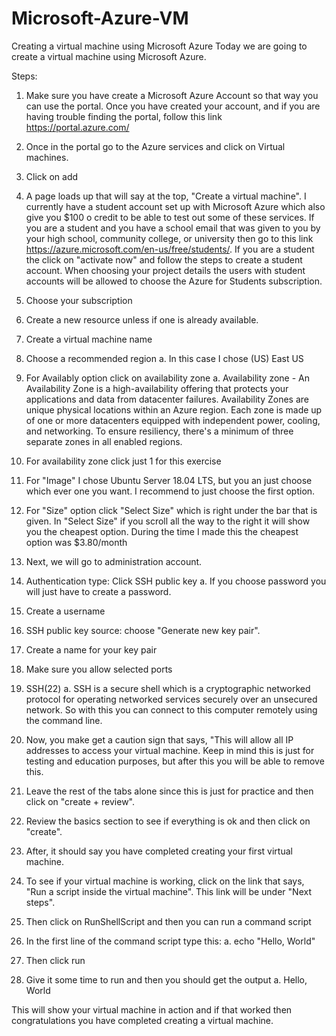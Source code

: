 # Microsoft-Azure-VM
Creating a virtual machine using Microsoft Azure
Today we are going to create a virtual machine using Microsoft Azure. 

Steps:

1. Make sure you have create a Microsoft Azure Account so that way you can use the portal. Once you have created your account, and if you are having trouble finding the portal, follow this link https://portal.azure.com/
	
2. Once in the portal go to the Azure services and click on Virtual machines.
	
3. Click on add

4. A page loads up that will say at the top, "Create a virtual machine". I currently have a student account set up with Microsoft Azure which also give you $100 o credit to be able to test out some of these services. If you are a student and you have a school email that was given to you by your high school, community college, or university then go to this link https://azure.microsoft.com/en-us/free/students/. If you are a student the click on "activate now" and follow the steps to create a student account. When choosing your project details the users with student accounts will be allowed to choose the Azure for Students subscription.

5. Choose your subscription

6. Create a new resource unless if one is already available.

7. Create a virtual machine name 

8. Choose a recommended region
	a. In this case I chose (US) East US 

9. For Availably option click on availability zone 
	a. Availability zone - 
	An Availability Zone is a high-availability offering that protects your applications and data from datacenter failures. Availability Zones are unique physical locations within an Azure region. Each zone is made up of one or more datacenters equipped with independent power, cooling, and networking. To ensure resiliency, there's a minimum of three separate zones in all enabled regions.
10. For availability  zone click just 1 for this exercise

11. For "Image"  I chose Ubuntu Server 18.04 LTS, but you an just choose which ever one you want. I recommend to just choose the first option.
12. For "Size" option click "Select Size" which is right under the bar that is given. In "Select Size" if you scroll all the way to the right it will show you the cheapest option. During the time I made this the cheapest option was $3.80/month 

13. Next, we will go to administration account.

14. Authentication type: Click SSH public key 
	a. If you choose password you will just have to create a password.

15. Create a username 

16. SSH public key source: choose "Generate new key pair".

17. Create a name for your key pair 

18. Make sure you allow selected ports

19. SSH(22) 
	a. SSH is a secure shell which is a  cryptographic networked protocol for operating networked services securely over an unsecured network. So with this you can connect to this computer remotely using the command line.

20. Now, you make get a caution sign that says, "This will allow all IP addresses to access your virtual machine. Keep in mind this is just for testing and education purposes, but after this you will be able to remove this. 

21. Leave the rest of the tabs alone since this is just for practice and then click on "create + review".

22. Review the basics section to see if everything is ok and then click on "create". 

23. After, it should say you have completed creating your first virtual machine.

24. To see if your  virtual machine is working, click on the link that says, "Run a script inside the virtual machine". This link will be under "Next steps". 

25. Then click on RunShellScript and then you can run a command script 

26. In the first line of the command script type this:
	a. echo "Hello, World"

27. Then click run

28. Give it some time to run and then you should get the output 
	a. Hello, World
		
This will show your virtual machine in action and if that worked then congratulations you have completed creating a virtual machine. 
